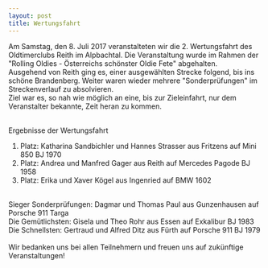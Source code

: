 ```yaml
---
layout: post
title: Wertungsfahrt
---
```

Am Samstag, den 8. Juli 2017 veranstalteten wir die 2. Wertungsfahrt des Oldtimerclubs Reith im Alpbachtal. Die Veranstaltung wurde im Rahmen der "Rolling Oldies - Österreichs schönster Oldie Fete" abgehalten.<br/>
Ausgehend von Reith ging es, einer ausgewählten Strecke folgend, bis ins schöne Brandenberg. Weiter waren wieder mehrere "Sonderprüfungen" im Streckenverlauf zu absolvieren.<br/>
Ziel war es, so nah wie möglich an eine, bis zur Zieleinfahrt, nur dem Veranstalter bekannte, Zeit heran zu kommen.<br/>
<!--more-->
<br/>
Ergebnisse der Wertungsfahrt

1. Platz: 
Katharina Sandbichler und Hannes Strasser aus Fritzens auf Mini 850 BJ 1970<br/>
2. Platz:
Andrea und Manfred Gager aus Reith auf Mercedes Pagode BJ 1958<br/>
3. Platz:
Erika und Xaver Kögel aus Ingenried auf BMW 1602<br/><br/>

Sieger Sonderprüfungen:
Dagmar und Thomas Paul aus Gunzenhausen auf Porsche 911 Targa<br/>
Die Gemütlichsten:
Gisela und Theo Rohr aus Essen auf Exkalibur BJ 1983<br/>
Die Schnellsten:
Gertraud und Alfred Ditz aus Fürth auf Porsche 911 BJ 1979<br/>
<br/>
Wir bedanken uns bei allen Teilnehmern und freuen uns auf zukünftige Veranstaltungen!


